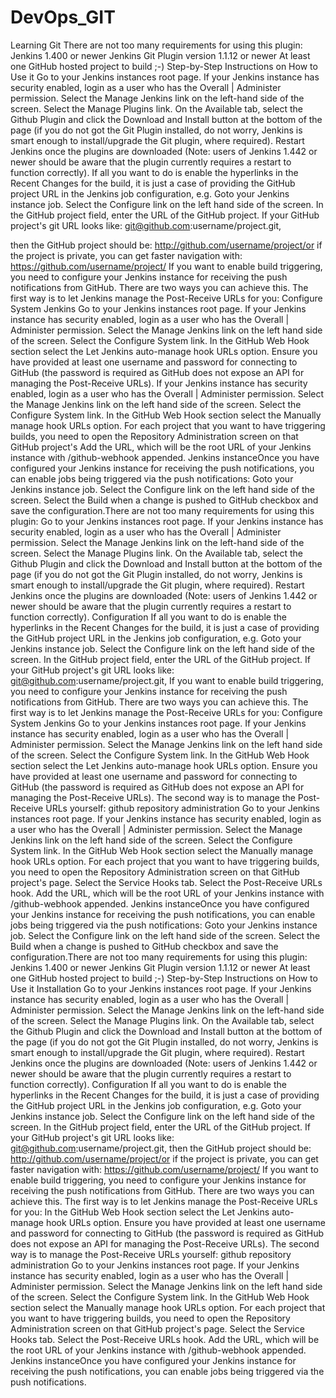 # DevOps_GIT
Learning Git
There are not too many requirements for using this plugin:
Jenkins 1.400 or newer
Jenkins Git Plugin version 1.1.12 or newer
At least one GitHub hosted project to build ;-)
Step-by-Step Instructions on How to Use it
Go to your Jenkins instances root page.
If your Jenkins instance has security enabled, login as a user who has the Overall | Administer permission.
Select the Manage Jenkins link on the left-hand side of the screen.
Select the Manage Plugins link.
On the Available tab, select the Github Plugin and click the Download and Install button at the bottom of the page (if you do not got the Git Plugin installed, do not worry, Jenkins is smart enough to install/upgrade the Git plugin, where required).
Restart Jenkins once the plugins are downloaded (Note: users of Jenkins 1.442 or newer should be aware that the plugin currently requires a restart to function correctly).
If all you want to do is enable the hyperlinks in the Recent Changes for the build, it is just a case of providing the GitHub project URL in the Jenkins job configuration, e.g.
Goto your Jenkins instance job.
Select the Configure link on the left hand side of the screen.
In the GitHub project field, enter the URL of the GitHub project. If your GitHub project's git URL looks like: git@github.com:username/project.git,

then the GitHub project should be: http://github.com/username/project/or if the project is private, you can get faster navigation with: https://github.com/username/project/
If you want to enable build triggering, you need to configure your Jenkins instance for receiving the push notifications from GitHub. There are two ways you can achieve this. The first way is to let Jenkins manage the Post-Receive URLs for you:
Configure System Jenkins
Go to your Jenkins instances root page.
If your Jenkins instance has security enabled, login as a user who has the Overall | Administer permission.
Select the Manage Jenkins link on the left hand side of the screen.
Select the Configure System link.
In the GitHub Web Hook section select the Let Jenkins auto-manage hook URLs option.
Ensure you have provided at least one username and password for connecting to GitHub (the password is required as GitHub does not expose an API for managing the Post-Receive URLs).
If your Jenkins instance has security enabled, login as a user who has the Overall | Administer permission.
Select the Manage Jenkins link on the left hand side of the screen.
Select the Configure System link.
In the GitHub Web Hook section select the Manually manage hook URLs option.
For each project that you want to have triggering builds, you need to open the Repository Administration screen on that GitHub project's 
Add the URL, which will be the root URL of your Jenkins instance with /github-webhook appended.
Jenkins instanceOnce you have configured your Jenkins instance for receiving the push notifications, you can enable jobs being triggered via the push notifications:
Goto your Jenkins instance job.
Select the Configure link on the left hand side of the screen.
Select the Build when a change is pushed to GitHub checkbox and save the configuration.There are not too many requirements for using this plugin:
Go to your Jenkins instances root page.
If your Jenkins instance has security enabled, login as a user who has the Overall | Administer permission.
Select the Manage Jenkins link on the left-hand side of the screen.
Select the Manage Plugins link.
On the Available tab, select the Github Plugin and click the Download and Install button at the bottom of the page (if you do not got the Git Plugin installed, do not worry, Jenkins is smart enough to install/upgrade the Git plugin, where required).
Restart Jenkins once the plugins are downloaded (Note: users of Jenkins 1.442 or newer should be aware that the plugin currently requires a restart to function correctly).
Configuration
If all you want to do is enable the hyperlinks in the Recent Changes for the build, it is just a case of providing the GitHub project URL in the Jenkins job configuration, e.g.
Goto your Jenkins instance job.
Select the Configure link on the left hand side of the screen.
In the GitHub project field, enter the URL of the GitHub project. If your GitHub project's git URL looks like: git@github.com:username/project.git,
If you want to enable build triggering, you need to configure your Jenkins instance for receiving the push notifications from GitHub. There are two ways you can achieve this. The first way is to let Jenkins manage the Post-Receive URLs for you:
Configure System Jenkins
Go to your Jenkins instances root page.
If your Jenkins instance has security enabled, login as a user who has the Overall | Administer permission.
Select the Manage Jenkins link on the left hand side of the screen.
Select the Configure System link.
In the GitHub Web Hook section select the Let Jenkins auto-manage hook URLs option.
Ensure you have provided at least one username and password for connecting to GitHub (the password is required as GitHub does not expose an API for managing the Post-Receive URLs).
The second way is to manage the Post-Receive URLs yourself:
github repository administration
Go to your Jenkins instances root page.
If your Jenkins instance has security enabled, login as a user who has the Overall | Administer permission.
Select the Manage Jenkins link on the left hand side of the screen.
Select the Configure System link.
In the GitHub Web Hook section select the Manually manage hook URLs option.
For each project that you want to have triggering builds, you need to open the Repository Administration screen on that GitHub project's page.
Select the Service Hooks tab.
Select the Post-Receive URLs hook.
Add the URL, which will be the root URL of your Jenkins instance with /github-webhook appended.
Jenkins instanceOnce you have configured your Jenkins instance for receiving the push notifications, you can enable jobs being triggered via the push notifications:
Goto your Jenkins instance job.
Select the Configure link on the left hand side of the screen.
Select the Build when a change is pushed to GitHub checkbox and save the configuration.There are not too many requirements for using this plugin:
Jenkins 1.400 or newer
Jenkins Git Plugin version 1.1.12 or newer
At least one GitHub hosted project to build ;-)
Step-by-Step Instructions on How to Use it
Installation
Go to your Jenkins instances root page.
If your Jenkins instance has security enabled, login as a user who has the Overall | Administer permission.
Select the Manage Jenkins link on the left-hand side of the screen.
Select the Manage Plugins link.
On the Available tab, select the Github Plugin and click the Download and Install button at the bottom of the page (if you do not got the Git Plugin installed, do not worry, Jenkins is smart enough to install/upgrade the Git plugin, where required).
Restart Jenkins once the plugins are downloaded (Note: users of Jenkins 1.442 or newer should be aware that the plugin currently requires a restart to function correctly).
Configuration
If all you want to do is enable the hyperlinks in the Recent Changes for the build, it is just a case of providing the GitHub project URL in the Jenkins job configuration, e.g.
Goto your Jenkins instance job.
Select the Configure link on the left hand side of the screen.
In the GitHub project field, enter the URL of the GitHub project. If your GitHub project's git URL looks like: git@github.com:username/project.git,
then the GitHub project should be: http://github.com/username/project/or if the project is private, you can get faster navigation with: https://github.com/username/project/
If you want to enable build triggering, you need to configure your Jenkins instance for receiving the push notifications from GitHub. There are two ways you can achieve this. The first way is to let Jenkins manage the Post-Receive URLs for you:
In the GitHub Web Hook section select the Let Jenkins auto-manage hook URLs option.
Ensure you have provided at least one username and password for connecting to GitHub (the password is required as GitHub does not expose an API for managing the Post-Receive URLs).
The second way is to manage the Post-Receive URLs yourself:
github repository administration
Go to your Jenkins instances root page.
If your Jenkins instance has security enabled, login as a user who has the Overall | Administer permission.
Select the Manage Jenkins link on the left hand side of the screen.
Select the Configure System link.
In the GitHub Web Hook section select the Manually manage hook URLs option.
For each project that you want to have triggering builds, you need to open the Repository Administration screen on that GitHub project's page.
Select the Service Hooks tab.
Select the Post-Receive URLs hook.
Add the URL, which will be the root URL of your Jenkins instance with /github-webhook appended.
Jenkins instanceOnce you have configured your Jenkins instance for receiving the push notifications, you can enable jobs being triggered via the push notifications.
